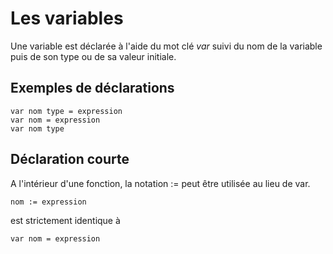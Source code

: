 # Les variables
Une variable est déclarée à l'aide du mot clé *var* suivi du nom de la variable puis de son type ou de sa valeur initiale.

## Exemples de déclarations
    var nom type = expression
    var nom = expression
    var nom type
    
## Déclaration courte
A l'intérieur d'une fonction, la notation := peut être utilisée au lieu de var.

    nom := expression

est strictement identique à

    var nom = expression
